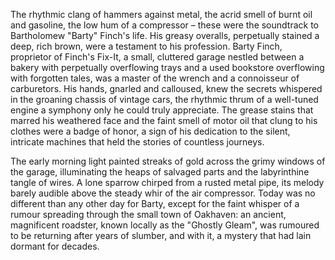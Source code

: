 The rhythmic clang of hammers against metal, the acrid smell of burnt oil and gasoline, the low hum of a compressor – these were the soundtrack to Bartholomew "Barty" Finch's life.  His greasy overalls, perpetually stained a deep, rich brown, were a testament to his profession.  Barty Finch, proprietor of Finch's Fix-It, a small, cluttered garage nestled between a bakery with perpetually overflowing trays and a used bookstore overflowing with forgotten tales, was a master of the wrench and a connoisseur of carburetors.  His hands, gnarled and calloused, knew the secrets whispered in the groaning chassis of vintage cars, the rhythmic thrum of a well-tuned engine a symphony only he could truly appreciate.  The grease stains that marred his weathered face and the faint smell of motor oil that clung to his clothes were a badge of honor, a sign of his dedication to the silent, intricate machines that held the stories of countless journeys.

The early morning light painted streaks of gold across the grimy windows of the garage, illuminating the heaps of salvaged parts and the labyrinthine tangle of wires. A lone sparrow chirped from a rusted metal pipe, its melody barely audible above the steady whir of the air compressor. Today was no different than any other day for Barty, except for the faint whisper of a rumour spreading through the small town of Oakhaven: an ancient, magnificent roadster, known locally as the "Ghostly Gleam", was rumoured to be returning after years of slumber, and with it, a mystery that had lain dormant for decades.
